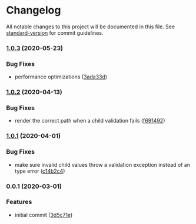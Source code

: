 # Changelog

All notable changes to this project will be documented in this file. See [standard-version](https://github.com/conventional-changelog/standard-version) for commit guidelines.

### [1.0.3](https://github.com/Neunerlei/options-php/compare/v1.0.2...v1.0.3) (2020-05-23)


### Bug Fixes

* performance optimizations ([3ada33d](https://github.com/Neunerlei/options-php/commit/3ada33ddc9c907f05def77c3ab3b705cc58708ec))

### [1.0.2](https://github.com/Neunerlei/options-php/compare/v1.0.1...v1.0.2) (2020-04-13)


### Bug Fixes

* render the correct path when a child validation fails ([f691492](https://github.com/Neunerlei/options-php/commit/f6914928992e96620c72957939a0145a116a4d8b))

### [1.0.1](https://github.com/Neunerlei/options-php/compare/v1.0.0...v1.0.1) (2020-04-01)


### Bug Fixes

* make sure invalid child values throw a validation exception instead of an type error ([c14b2c4](https://github.com/Neunerlei/options-php/commit/c14b2c43c5352edd701df0fbaee4b5e00d74bac4))

### 0.0.1 (2020-03-01)


### Features

* initial commit ([3d5c71e](https://github.com/Neunerlei/options-php/commit/3d5c71e7ab3e2669b488845871cc1fe1d6676182))
